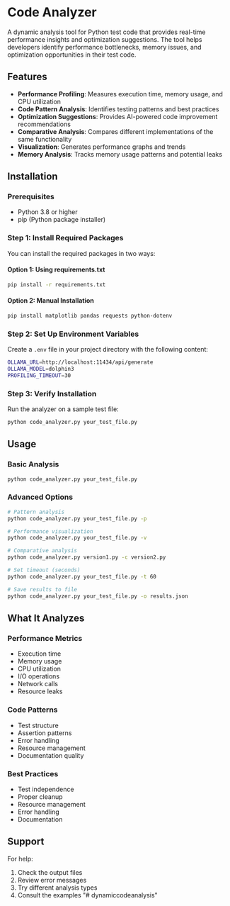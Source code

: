# Code Analyzer

A dynamic analysis tool for Python test code that provides real-time performance insights and optimization suggestions. The tool helps developers identify performance bottlenecks, memory issues, and optimization opportunities in their test code.

## Features

- **Performance Profiling**: Measures execution time, memory usage, and CPU utilization
- **Code Pattern Analysis**: Identifies testing patterns and best practices
- **Optimization Suggestions**: Provides AI-powered code improvement recommendations
- **Comparative Analysis**: Compares different implementations of the same functionality
- **Visualization**: Generates performance graphs and trends
- **Memory Analysis**: Tracks memory usage patterns and potential leaks

## Installation

### Prerequisites
- Python 3.8 or higher
- pip (Python package installer)

### Step 1: Install Required Packages
You can install the required packages in two ways:

#### Option 1: Using requirements.txt
```bash
pip install -r requirements.txt
```

#### Option 2: Manual Installation
```bash
pip install matplotlib pandas requests python-dotenv
```

### Step 2: Set Up Environment Variables
Create a `.env` file in your project directory with the following content:
```bash
OLLAMA_URL=http://localhost:11434/api/generate
OLLAMA_MODEL=dolphin3
PROFILING_TIMEOUT=30
```

### Step 3: Verify Installation
Run the analyzer on a sample test file:
```bash
python code_analyzer.py your_test_file.py
```

## Usage

### Basic Analysis
```bash
python code_analyzer.py your_test_file.py
```

### Advanced Options
```bash
# Pattern analysis
python code_analyzer.py your_test_file.py -p

# Performance visualization
python code_analyzer.py your_test_file.py -v

# Comparative analysis
python code_analyzer.py version1.py -c version2.py

# Set timeout (seconds)
python code_analyzer.py your_test_file.py -t 60

# Save results to file
python code_analyzer.py your_test_file.py -o results.json
```

## What It Analyzes

### Performance Metrics
- Execution time
- Memory usage
- CPU utilization
- I/O operations
- Network calls
- Resource leaks

### Code Patterns
- Test structure
- Assertion patterns
- Error handling
- Resource management
- Documentation quality

### Best Practices
- Test independence
- Proper cleanup
- Resource management
- Error handling
- Documentation

## Support

For help:
1. Check the output files
2. Review error messages
3. Try different analysis types
4. Consult the examples "# dynamiccodeanalysis" 
